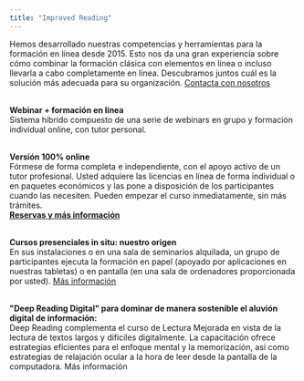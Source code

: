 ```yaml
---
title: "Improved Reading"
---
```


Hemos desarrollado nuestras competencias y herramientas para la formación en línea desde 2015. Esto nos da una gran experiencia sobre cómo combinar la formación clásica con elementos en línea o incluso llevarla a cabo completamente en línea. Descubramos juntos cuál es la solución más adecuada para su organización. [Contacta con nosotros](/contact)
<br>
<br>

**Webinar + formación en línea**
<br>
Sistema híbrido compuesto de una serie de webinars en grupo y formación individual online, con tutor personal. 
<br>
<br>

**Versión 100% online**
<br>
Fórmese de forma completa e independiente, con el apoyo activo de un tutor profesional. Usted adquiere las licencias en línea de forma individual o en paquetes económicos y las pone a disposición de los participantes cuando las necesiten. Pueden empezar el curso inmediatamente, sin más trámites.
<br>
[**Reservas y más información**](https://webcoached.de/shop/trainerenglisch/speed-reading-training-auf-englisch/)
<br>
<br>

**Cursos presenciales in situ: nuestro origen**
<br>
En sus instalaciones o en una sala de seminarios alquilada, un grupo de participantes ejecuta la formación en papel (apoyado por aplicaciones en nuestras tabletas) o en pantalla (en una sala de ordenadores proporcionada por usted).
[Más información](https://www.improved-reading.de/wp-content/uploads/reading-on-screen-classroom-english.pdf)
<br>
<br>

**"Deep Reading Digital" para dominar de manera sostenible el aluvión digital de información:**
<br>
Deep Reading complementa el curso de Lectura Mejorada en vista de la lectura de textos largos y difíciles digitalmente. La capacitación ofrece estrategias eficientes para el enfoque mental y la memorización, así como estrategias de relajación ocular a la hora de leer desde la pantalla de la computadora.
Más información